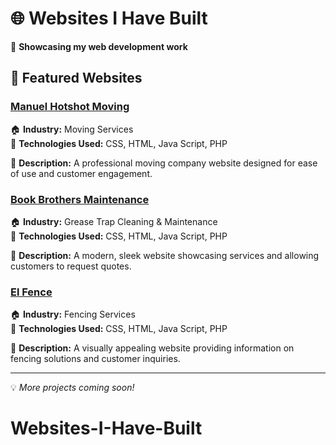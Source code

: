 # 🌐 Websites I Have Built  

🚀 **Showcasing my web development work**  

## 📌 Featured Websites  

### [Manuel Hotshot Moving](https://manuelhotshotmoving.ca)  
🏠 **Industry:** Moving Services  
🔧 **Technologies Used:** CSS, HTML, Java Script, PHP 

📖 **Description:** A professional moving company website designed for ease of use and customer engagement.  

### [Book Brothers Maintenance](https://bookbrothersmaintenance.com)  
🏠 **Industry:** Grease Trap Cleaning & Maintenance  
🔧 **Technologies Used:** CSS, HTML, Java Script, PHP

📖 **Description:** A modern, sleek website showcasing services and allowing customers to request quotes.  

### [El Fence](https://elfence.ca)  
🏠 **Industry:** Fencing Services  
🔧 **Technologies Used:** CSS, HTML, Java Script, PHP 

📖 **Description:** A visually appealing website providing information on fencing solutions and customer inquiries.  

---

💡 *More projects coming soon!*  
# Websites-I-Have-Built
